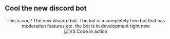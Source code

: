 ## Cool the new discord bot

<p align="center">
  This is cool! The new discord bot. The bot is a completely free bot that has moderation features etc. the bot is in development right now
  <img alt="VS Code in action" src="https://lh3.googleusercontent.com/proxy/yPE7uNJJIS8mH3PGdrW7ABsbRh5Ck-s64Z3s0MIL_krqwS4AuyX82HcggDvqM06Ln7nuQX5SWiXs2DtsjDCaCJtREw">
</p>
